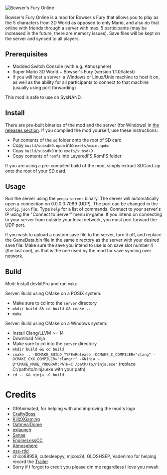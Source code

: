 ![Bowser's Fury Online](https://i.imgur.com/EhcOm9z.png)

Bowser's Fury Online is a mod for Bowser's Fury that allows you to play as the 5 characters from 3D World as opposed to only Mario, and also do that online with friends through a server with max. 5 participants (may be increased in the future, there are memory issues). Save files will be kept on the server and synced to all players.

## Prerequisites
- Modded Switch Console (with e.g. Atmosphère)
- Super Mario 3D World + Bowser's Fury (version 1.1.0/latest)
- If you will host a server: a Windows or Linux/Unix machine to host it on, as well as the ability for all participants to connect to that machine (usually using port forwarding)

This mod is safe to use on SysNAND.

## Install
There are pre-built binaries of the mod and the server (for Windows) in [the releases section](https://github.com/fruityloops1/bf-multiplayer/releases). If you compiled the mod yourself, use these instructions:
- Put contents of the `sd` folder onto the root of SD card
- Copy `build/subsdk9.npdm` into `exefs/main.npdm`
- Copy `build/subsdk9` into `exefs/subsdk9`
- Copy contents of `romfs` into LayeredFS RomFS folder

If you are using a pre-compiled build of the mod, simply extract SDCard.zip onto the root of your SD card.

## Usage
Run the server using the `peepa-server` binary.
The server will automatically open a connection on 0.0.0.0:7089 (UDP). The port can be changed in the `Config.json` file. Type `help` for a list of commands.
Connect to your server's IP using the "Connect to Server" menu in-game. If you intend on connecting to your server from outside your local network, you must port forward the UDP port.

If you wish to upload a custom save file to the server, turn it off, and replace the GameData.bin file in the same directory as the server with your desired save file. Make sure the save you intend to use is on save slot number 4 (the last one), as that is the one used by the mod for save syncing over network.

## Build
Mod: Install devkitPro and run `make`

Server: Build using CMake on a POSIX system:
- Make sure to cd into the `server` directory
- `mkdir build && cd build && cmake ..`
- `make`

Server: Build using CMake on a Windows system:
- Install Clang/LLVM >= 14
- Download Ninja
- Make sure to cd into the `server` directory
- `mkdir build && cd build`
- `cmake .. -DCMAKE_BUILD_TYPE=Release -DCMAKE_C_COMPILER="clang" -DCMAKE_CXX_COMPILER="clang++" -GNinja -D"CMAKE_MAKE_PROGRAM:PATH=C:/path/to/ninja.exe"` (replace C:/path/to/ninja.exe with your path)
- `cd .. && ninja -C build`

# Credits

- GRAnimated, for helping with and improving the mod's logo
- [CraftyBoss](https://github.com/CraftyBoss/)
- [KillzXGaming](https://github.com/KillzXGaming/Switch-Toolbox)
- [OatmealDome](https://github.com/oatmealdome/enet-nx)
- [exlaunch](https://github.com/shadowninja108/exlaunch/)
- [Sanae](https://github.com/Sanae6)
- [EngineLessCC](https://github.com/EngineLessCC/exlaunch-cmake)
- [Atmosphère](https://github.com/Atmosphere-NX/Atmosphere)
- [oss-rtld](https://github.com/Thog/oss-rtld)
- chico88959, cutesleepyy, mjcox24, GLOSHSEP, Vadenimo for helping record the [Trailer](https://youtu.be/pj00pXI1PNA)
- Sorry if I forgot to credit you please dm me regardless I love you mwah
